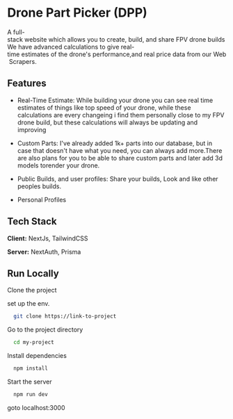 
# Drone Part Picker (DPP)

A full-stack website which allows you to create, build, and share FPV drone builds
We have advanced calculations to give real-time estimates of the drone's performance,and real price data from our Web Scrapers.

## Features

- Real-Time Estimate: While building your drone you can see real time estimates of things like top speed of your drone, while these calculations are every changeing i find them personally close to my FPV drone build, but these calculations will always be updating and improving

- Custom Parts: I've already added 1k+ parts into our database, but in case that doesn't have what you need, you can always add more.There are also plans for you to be able to share custom parts and later add 3d models torender your drone. 

- Public Builds, and user profiles: Share your builds, Look and like other peoples builds.

- Personal Profiles

## Tech Stack

**Client:** NextJs, TailwindCSS

**Server:** NextAuth, Prisma

## Run Locally

Clone the project

set up the env.

```bash
  git clone https://link-to-project
```

Go to the project directory

```bash
  cd my-project
```

Install dependencies

```bash
  npm install
```

Start the server

```bash
  npm run dev
```
goto localhost:3000

